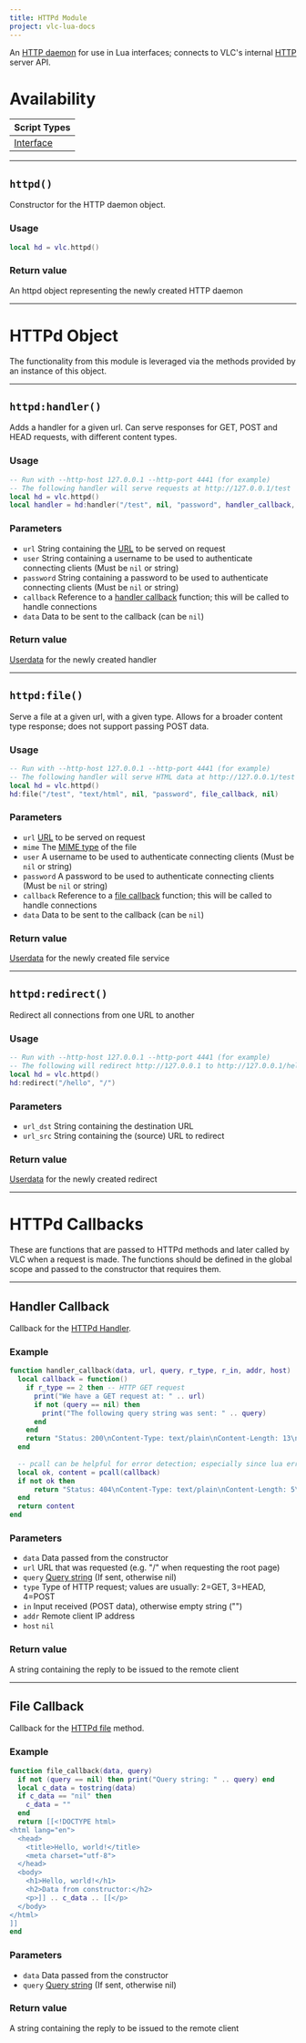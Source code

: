 ```yaml
---
title: HTTPd Module
project: vlc-lua-docs
---
```

An [HTTP daemon](https://www.webopedia.com/TERM/H/HTTPD.html) for use in Lua interfaces; connects to VLC's internal [HTTP](https://en.wikipedia.org/wiki/Hypertext_Transfer_Protocol) server API.

# Availability

| Script Types |
| ------------ |
| [Interface](../../t/intf) |

----
## `httpd()`
Constructor for the HTTP daemon object. 

### Usage
```lua
local hd = vlc.httpd()
```

### Return value
An httpd object representing the newly created HTTP daemon

----
# HTTPd Object
The functionality from this module is leveraged via the methods provided by an instance of this object.

----
## `httpd:handler()`
Adds a handler for a given url. Can serve responses for GET, POST and HEAD requests, with different content types.

### Usage
```lua
-- Run with --http-host 127.0.0.1 --http-port 4441 (for example)
-- The following handler will serve requests at http://127.0.0.1/test
local hd = vlc.httpd()
local handler = hd:handler("/test", nil, "password", handler_callback, nil)
```

### Parameters
- `url` String containing the [URL](https://en.wikipedia.org/wiki/URL) to be served on request
- `user` String containing a username to be used to authenticate connecting clients (Must be `nil` or string)
- `password` String containing a password to be used to authenticate connecting clients (Must be `nil` or string)
- `callback` Reference to a [handler callback](#handler-callback) function; this will be called to handle connections
- `data` Data to be sent to the callback (can be `nil`)

### Return value
[Userdata](https://stackoverflow.com/a/4332717) for the newly created handler

----
## `httpd:file()`
Serve a file at a given url, with a given type. Allows for a broader content type response; does not support passing POST data.

### Usage
```lua
-- Run with --http-host 127.0.0.1 --http-port 4441 (for example)
-- The following handler will serve HTML data at http://127.0.0.1/test
local hd = vlc.httpd()
hd:file("/test", "text/html", nil, "password", file_callback, nil)
```

### Parameters
- `url` [URL](https://en.wikipedia.org/wiki/URL) to be served on request
- `mime` The [MIME type](https://en.wikipedia.org/wiki/Media_type) of the file
- `user` A username to be used to authenticate connecting clients (Must be `nil` or string)
- `password` A password to be used to authenticate connecting clients (Must be `nil` or string)
- `callback` Reference to a [file callback](#file-callback) function; this will be called to handle connections
- `data` Data to be sent to the callback (can be `nil`)

### Return value
[Userdata](https://stackoverflow.com/a/4332717) for the newly created file service

----
## `httpd:redirect()`
Redirect all connections from one URL to another

### Usage
```lua
-- Run with --http-host 127.0.0.1 --http-port 4441 (for example)
-- The following will redirect http://127.0.0.1 to http://127.0.0.1/hello
local hd = vlc.httpd()
hd:redirect("/hello", "/")
```

### Parameters
- `url_dst` String containing the destination URL
- `url_src` String containing the (source) URL to redirect

### Return value
[Userdata](https://stackoverflow.com/a/4332717) for the newly created redirect

----
# HTTPd Callbacks
These are functions that are passed to HTTPd methods and later called by VLC when a request is made. The functions should be defined in the global scope and passed to the constructor that requires them.

----
## Handler Callback
Callback for the [HTTPd Handler](#httpdhandler).

### Example
```lua
function handler_callback(data, url, query, r_type, r_in, addr, host)
  local callback = function()
    if r_type == 2 then -- HTTP GET request
      print("We have a GET request at: " .. url)
      if not (query == nil) then
        print("The following query string was sent: " .. query)
      end
    end
    return "Status: 200\nContent-Type: text/plain\nContent-Length: 13\n\nHello, World!\n"
  end
  
  -- pcall can be helpful for error detection; especially since lua errors can kill httpd
  local ok, content = pcall(callback) 
  if not ok then
      return "Status: 404\nContent-Type: text/plain\nContent-Length: 5\n\nError\n"
  end
  return content
end
```

### Parameters
- `data` Data passed from the constructor
- `url` URL that was requested (e.g. "/" when requesting the root page)
- `query` [Query string](https://en.wikipedia.org/wiki/Query_string) (If sent, otherwise nil)
- `type` Type of HTTP request; values are usually: 2=GET, 3=HEAD, 4=POST
- `in` Input received (POST data), otherwise empty string ("")
- `addr` Remote client IP address
- `host` `nil`
<!-- 
TODO: Look into this: Is host param an unused value?
Source code sends NULL as host value from httpd_HandlerCallBack -> vlclua_httpd_handler_callback
https://code.videolan.org/videolan/vlc/-/blob/master/src/network/httpd.c#L435
-->

### Return value
A string containing the reply to be issued to the remote client

----
## File Callback
Callback for the [HTTPd file](#httpdfile) method.

### Example
```lua
function file_callback(data, query)
  if not (query == nil) then print("Query string: " .. query) end
  local c_data = tostring(data)
  if c_data == "nil" then
    c_data = ""
  end
  return [[<!DOCTYPE html>
<html lang="en">
  <head>
    <title>Hello, world!</title>
    <meta charset="utf-8">
  </head>
  <body>
    <h1>Hello, world!</h1>
    <h2>Data from constructor:</h2>
    <p>]] .. c_data .. [[</p>
  </body>
</html>
]]
end
```

### Parameters
- `data` Data passed from the constructor
- `query` [Query string](https://en.wikipedia.org/wiki/Query_string) (If sent, otherwise nil)

### Return value
A string containing the reply to be issued to the remote client
